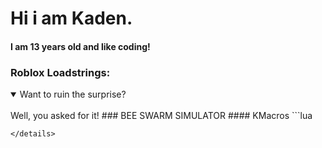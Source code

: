 # Hi i am Kaden.
#### I am 13 years old and like coding!
### Roblox Loadstrings:
<details open>
<summary>Want to ruin the surprise?</summary>
<br>
Well, you asked for it!
### BEE SWARM SIMULATOR
  #### KMacros
```lua

```
</details>
